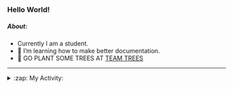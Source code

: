 ### Hello World!

##### About:
- Currently I am a student.
- 🌱 I’m learning how to make better documentation.
- 🌱 GO PLANT SOME TREES AT [TEAM TREES](https://teamtrees.org/)

---
<details>
  <summary>:zap: My Activity:</summary>
  
<!--START_SECTION:waka-->
![Code Time](http://img.shields.io/badge/Code%20Time-1%2C086%20hrs%2038%20mins-blue)

**I'm a Night 🦉** 

```text
🌞 Morning                1285 commits        ██░░░░░░░░░░░░░░░░░░░░░░░   09.15 % 
🌆 Daytime                4836 commits        █████████░░░░░░░░░░░░░░░░   34.44 % 
🌃 Evening                4096 commits        ███████░░░░░░░░░░░░░░░░░░   29.17 % 
🌙 Night                  3824 commits        ███████░░░░░░░░░░░░░░░░░░   27.23 % 
```
📅 **I'm Most Productive on Wednesday** 

```text
Monday                   2158 commits        ████░░░░░░░░░░░░░░░░░░░░░   15.37 % 
Tuesday                  1714 commits        ███░░░░░░░░░░░░░░░░░░░░░░   12.21 % 
Wednesday                3220 commits        ██████░░░░░░░░░░░░░░░░░░░   22.93 % 
Thursday                 1770 commits        ███░░░░░░░░░░░░░░░░░░░░░░   12.61 % 
Friday                   1390 commits        ██░░░░░░░░░░░░░░░░░░░░░░░   09.90 % 
Saturday                 1299 commits        ██░░░░░░░░░░░░░░░░░░░░░░░   09.25 % 
Sunday                   2490 commits        ████░░░░░░░░░░░░░░░░░░░░░   17.73 % 
```


📊 **This Week I Spent My Time On** 

```text
🔥 Editors: 
VS Code                  7 hrs 44 mins       █████████████████████████   100.00 % 

🐱‍💻 Projects: 
CSF22                    4 hrs 32 mins       ███████████████░░░░░░░░░░   58.60 % 
quizeco                  1 hr 45 mins        ██████░░░░░░░░░░░░░░░░░░░   22.66 % 
technocean-frontend      1 hr 11 mins        ████░░░░░░░░░░░░░░░░░░░░░   15.34 % 
praise                   14 mins             █░░░░░░░░░░░░░░░░░░░░░░░░   03.19 % 
gdsc-next-weather-app    0 secs              ░░░░░░░░░░░░░░░░░░░░░░░░░   00.20 % 
```


 Last Updated on 04/04/2023 17:07:28 UTC
<!--END_SECTION:waka-->
</details>
